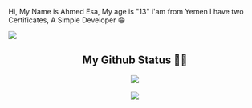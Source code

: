 Hi, My Name is Ahmed Esa, My age is "13" i'am from Yemen I have two Certificates, A Simple Developer 😁

<img align="center" src="https://discord.c99.nl/widget/theme-1/541058217002663939.png"/> 

 <h2 align="center">My Github Status 👨‍💻</h1>
  <div align="center">
  <img  src="https://github-readme-stats.vercel.app/api?username=AhmedTeckk&show_icons=true&theme=tokyonight"/>
<br />
<br />
    <img  src="https://github-readme-stats.vercel.app/api/top-langs/?username=AhmedTeckk&layout=compac&langs_count=8t&theme=tokyonight"/>
</div>


<!---
AhmedTeckk/AhmedTeckk is a ✨ special ✨ repository because its `README.md` (this file) appears on your GitHub profile.
You can click the Preview link to take a look at your changes.
--->
